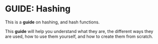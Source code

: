 # GUIDE: Hashing

This is a **guide** on hashing, and hash functions.

This **guide** will help you understand what they are, the different ways they are used, how to use them yourself, and how to create them from scratch.
